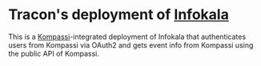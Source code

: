 # Tracon's deployment of [Infokala](/kcsry/infokala)
This is a [Kompassi](/tracon/kompassi)-integrated deployment of Infokala that authenticates users from Kompassi via OAuth2 and gets event info from Kompassi using the public API of Kompassi.
